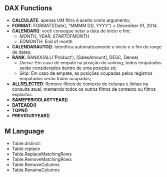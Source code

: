 ## DAX Functions
  - __CALCULATE__: apenas UM filtro é aceito como argumento;
  - __FORMAT__: FORMAT([Date], "MMMM DD, YYYY") >  December 01, 2014.
  - __CALENDAR()__: você consegue setar a data de inicio e fim;
    - _MONTH, YEAR, STARTOFMONTH_
    - _EOMONTH_: End of month
  - __CALENDARAUTO()__: Identifica automaticamente o inicio e o fim do range de datas;
  - __RANK__: RANKX(ALL('Product'), [SalesAmount], DESC, Dense)
    - _Dense:_ Em caso de empate na posição do ranking, todos empatados serão considerados dentro de uma posição só;
    - _Skip:_ Em caso de empate, as posições ocupadas pelos registros empatados serão todas ocupadas;
  - __ALLSELECTED__: Remove filtros de contexto de colunas e linhas na consulta atual, mantendo todos os outros filtros de contexto ou filtros explícitos. 
 - __SAMEPERIODLASTYEAR()__
 - __DATEADD()__
 - __TOPN()__
 - __PREVIOUSYEAR()__
 
 ## M Language
  - Table.distinct:
  - Table.replace
  - Table.ReplaceMatchingRows
  - Table.RemoveMatchingRows
  - Table.RemoveColumns
  - Table.RenameColumns
